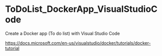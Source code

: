# ToDoList_DockerApp_VisualStudioCode
Create a Docker app (To do list) with Visual Studio Code

https://docs.microsoft.com/en-us/visualstudio/docker/tutorials/docker-tutorial
